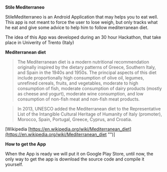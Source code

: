 **Stile Mediterraneo**

StileMediterraneo is an Android Application that may helps you to eat well. This app is not meant to force the user to lose weigh, but only tracks what he eat and give some advice to help him to follow mediterranean diet.

The idea of this App was developed during an 30 hour Hackathon, that take place in Univerity of Trento (Italy)

**Mediterranean diet**

> The Mediterranean diet is a modern nutritional recommendation originally inspired by the dietary patterns of Greece, Southern Italy, and Spain in the 1940s and 1950s. The principal aspects of this diet include proportionally high consumption of olive oil, legumes, unrefined cereals, fruits, and vegetables, moderate to high consumption of fish, moderate consumption of dairy products (mostly as cheese and yogurt), moderate wine consumption, and low consumption of non-fish meat and non-fish meat products.

> In 2013, UNESCO added the Mediterranean diet to the Representative List of the Intangible Cultural Heritage of Humanity of Italy (promoter), Morocco, Spain, Portugal, Greece, Cyprus, and Croatia. 

[Wikipedia [https://en.wikipedia.org/wiki/Mediterranean_diet](https://en.wikipedia.org/wiki/Mediterranean_diet "")]

**How to get the App**

When the App is ready we will put it on Google Play Store, until now, the only way to get the app is download the source code and compile it yourself. 